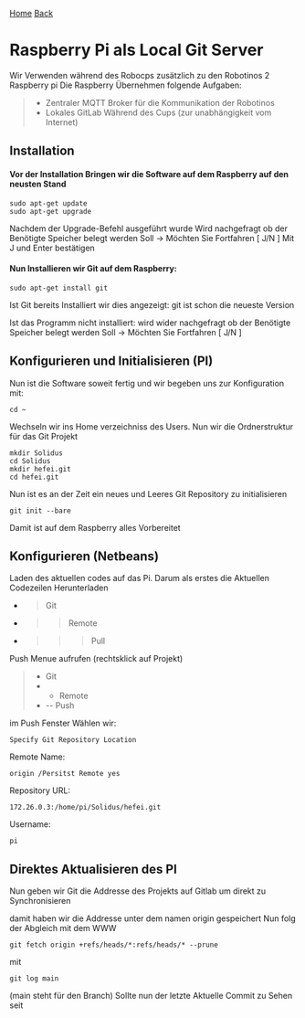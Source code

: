 [Home](home) [Back](WikiSolidus)


Raspberry Pi als Local Git Server
===================
Wir Verwenden während des Robocps zusätzlich zu den Robotinos 2 Raspberry pi
Die Raspberry Übernehmen folgende Aufgaben:
> - Zentraler MQTT Broker für die Kommunikation der Robotinos
> - Lokales GitLab Während des Cups (zur unabhängigkeit vom Internet)



## Installation
#### Vor der Installation Bringen wir die Software auf dem Raspberry auf den neusten Stand
```
sudo apt-get update
sudo apt-get upgrade
```
Nachdem der Upgrade-Befehl ausgeführt wurde Wird nachgefragt ob der Benötigte Speicher belegt werden Soll -> Möchten Sie Fortfahren [ J/N ] 
Mit J und Enter bestätigen  


#### Nun Installieren wir Git auf dem Raspberry:
```
sudo apt-get install git
```
Ist Git bereits Installiert wir dies angezeigt:
git ist schon die neueste Version  

Ist das Programm nicht installiert: 
wird wider nachgefragt ob der Benötigte Speicher belegt werden Soll -> Möchten Sie Fortfahren [ J/N ]


## Konfigurieren und Initialisieren (PI)

Nun ist die Software soweit fertig und wir begeben uns zur Konfiguration
mit:
```
cd ~
```
Wechseln wir ins Home verzeichniss des Users. 
Nun wir die Ordnerstruktur für das Git Projekt
```
mkdir Solidus
cd Solidus
mkdir hefei.git
cd hefei.git
```
Nun ist es an der Zeit ein neues und Leeres Git Repository zu initialisieren
```
git init --bare
```
Damit ist auf dem Raspberry alles Vorbereitet

## Konfigurieren (Netbeans)
 Laden des aktuellen codes auf das Pi. Darum als erstes die Aktuellen Codezeilen Herunterladen
- > Git  
- >> Remote 
- >>> Pull 

Push Menue aufrufen (rechtsklick auf Projekt)
> - Git  
> - - Remote  
> - -- Push  

im Push Fenster Wählen wir:
```
Specify Git Repository Location 
```
Remote Name:
```
origin /Persitst Remote yes
```
Repository URL:
```
172.26.0.3:/home/pi/Solidus/hefei.git
```
Username:
```
pi
```
 

## Direktes Aktualisieren des PI
Nun geben wir Git die Addresse des Projekts auf Gitlab um direkt zu Synchronisieren

damit haben wir die Addresse unter dem namen origin gespeichert
Nun folg der Abgleich mit dem WWW
```
git fetch origin +refs/heads/*:refs/heads/* --prune
```

mit 
```
git log main
```
(main steht für den Branch) Sollte nun der letzte Aktuelle Commit zu Sehen seit